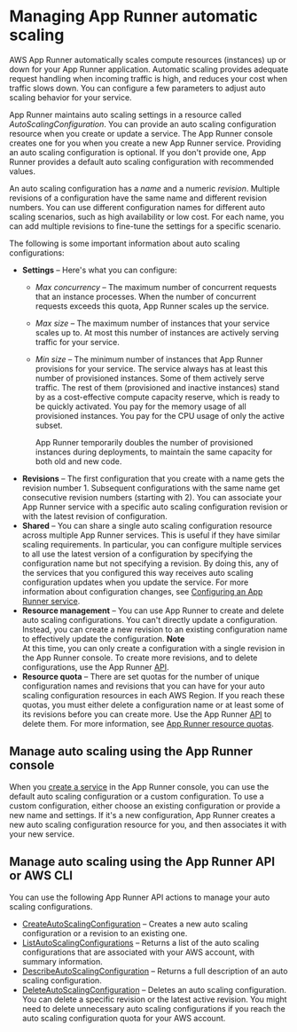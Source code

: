 # Managing App Runner automatic scaling<a name="manage-autoscaling"></a>

AWS App Runner automatically scales compute resources \(instances\) up or down for your App Runner application\. Automatic scaling provides adequate request handling when incoming traffic is high, and reduces your cost when traffic slows down\. You can configure a few parameters to adjust auto scaling behavior for your service\.

App Runner maintains auto scaling settings in a resource called *AutoScalingConfiguration*\. You can provide an auto scaling configuration resource when you create or update a service\. The App Runner console creates one for you when you create a new App Runner service\. Providing an auto scaling configuration is optional\. If you don't provide one, App Runner provides a default auto scaling configuration with recommended values\.

An auto scaling configuration has a *name* and a numeric *revision*\. Multiple revisions of a configuration have the same name and different revision numbers\. You can use different configuration names for different auto scaling scenarios, such as high availability or low cost\. For each name, you can add multiple revisions to fine\-tune the settings for a specific scenario\.

The following is some important information about auto scaling configurations:
+ **Settings** – Here's what you can configure:
  + *Max concurrency* – The maximum number of concurrent requests that an instance processes\. When the number of concurrent requests exceeds this quota, App Runner scales up the service\.
  + *Max size* – The maximum number of instances that your service scales up to\. At most this number of instances are actively serving traffic for your service\.
  + *Min size* – The minimum number of instances that App Runner provisions for your service\. The service always has at least this number of provisioned instances\. Some of them actively serve traffic\. The rest of them \(provisioned and inactive instances\) stand by as a cost\-effective compute capacity reserve, which is ready to be quickly activated\. You pay for the memory usage of all provisioned instances\. You pay for the CPU usage of only the active subset\.

    App Runner temporarily doubles the number of provisioned instances during deployments, to maintain the same capacity for both old and new code\.
+ **Revisions** – The first configuration that you create with a name gets the revision number 1\. Subsequent configurations with the same name get consecutive revision numbers \(starting with 2\)\. You can associate your App Runner service with a specific auto scaling configuration revision or with the latest revision of configuration\.
+ **Shared** – You can share a single auto scaling configuration resource across multiple App Runner services\. This is useful if they have similar scaling requirements\. In particular, you can configure multiple services to all use the latest version of a configuration by specifying the configuration name but not specifying a revision\. By doing this, any of the services that you configured this way receives auto scaling configuration updates when you update the service\. For more information about configuration changes, see [Configuring an App Runner service](manage-configure.md)\.
+ **Resource management** – You can use App Runner to create and delete auto scaling configurations\. You can't directly update a configuration\. Instead, you can create a new revision to an existing configuration name to effectively update the configuration\.
**Note**  
At this time, you can only create a configuration with a single revision in the App Runner console\. To create more revisions, and to delete configurations, use the App Runner [API](#manage-autoscaling.api)\.
+ **Resource quota** – There are set quotas for the number of unique configuration names and revisions that you can have for your auto scaling configuration resources in each AWS Region\. If you reach these quotas, you must either delete a configuration name or at least some of its revisions before you can create more\. Use the App Runner [API](#manage-autoscaling.api) to delete them\. For more information, see [App Runner resource quotas](architecture.md#architecture.quotas)\.

## Manage auto scaling using the App Runner console<a name="manage-autoscaling.console"></a>

When you [create a service](manage-create.md) in the App Runner console, you can use the default auto scaling configuration or a custom configuration\. To use a custom configuration, either choose an existing configuration or provide a new name and settings\. If it's a new configuration, App Runner creates a new auto scaling configuration resource for you, and then associates it with your new service\.

## Manage auto scaling using the App Runner API or AWS CLI<a name="manage-autoscaling.api"></a>

You can use the following App Runner API actions to manage your auto scaling configurations\.
+ [CreateAutoScalingConfiguration](https://docs.aws.amazon.com/apprunner/latest/api/API_CreateAutoScalingConfiguration.html) – Creates a new auto scaling configuration or a revision to an existing one\.
+ [ListAutoScalingConfigurations](https://docs.aws.amazon.com/apprunner/latest/api/API_ListAutoScalingConfigurations.html) – Returns a list of the auto scaling configurations that are associated with your AWS account, with summary information\.
+ [DescribeAutoScalingConfiguration](https://docs.aws.amazon.com/apprunner/latest/api/API_DescribeAutoScalingConfiguration.html) – Returns a full description of an auto scaling configuration\.
+ [DeleteAutoScalingConfiguration](https://docs.aws.amazon.com/apprunner/latest/api/API_DeleteAutoScalingConfiguration.html) – Deletes an auto scaling configuration\. You can delete a specific revision or the latest active revision\. You might need to delete unnecessary auto scaling configurations if you reach the auto scaling configuration quota for your AWS account\.